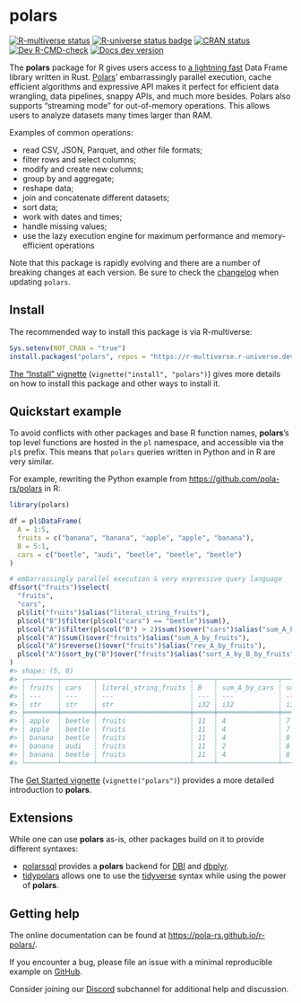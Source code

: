 
<!-- README.md is generated from README.Rmd. Please edit that file -->

# polars

<!-- badges: start -->

[![R-multiverse
status](https://img.shields.io/badge/dynamic/json?url=https%3A%2F%2Fcommunity.r-multiverse.org%2Fapi%2Fpackages%2Fpolars&query=%24.Version&label=r-multiverse)](https://community.r-multiverse.org/polars)
[![R-universe status
badge](https://rpolars.r-universe.dev/badges/polars)](https://rpolars.r-universe.dev)
[![CRAN
status](https://www.r-pkg.org/badges/version/polars)](https://CRAN.R-project.org/package=polars)
[![Dev
R-CMD-check](https://github.com/pola-rs/r-polars/actions/workflows/check.yaml/badge.svg)](https://github.com/pola-rs/r-polars/actions/workflows/check.yaml)
[![Docs dev
version](https://img.shields.io/badge/docs-dev-blue.svg)](https://pola-rs.github.io/r-polars)
<!-- badges: end -->

The **polars** package for R gives users access to [a lightning
fast](https://duckdblabs.github.io/db-benchmark/) Data Frame library
written in Rust. [Polars](https://www.pola.rs/)’ embarrassingly parallel
execution, cache efficient algorithms and expressive API makes it
perfect for efficient data wrangling, data pipelines, snappy APIs, and
much more besides. Polars also supports “streaming mode” for
out-of-memory operations. This allows users to analyze datasets many
times larger than RAM.

Examples of common operations:

- read CSV, JSON, Parquet, and other file formats;
- filter rows and select columns;
- modify and create new columns;
- group by and aggregate;
- reshape data;
- join and concatenate different datasets;
- sort data;
- work with dates and times;
- handle missing values;
- use the lazy execution engine for maximum performance and
  memory-efficient operations

Note that this package is rapidly evolving and there are a number of
breaking changes at each version. Be sure to check the
[changelog](https://pola-rs.github.io/r-polars/NEWS.html) when updating
`polars`.

## Install

The recommended way to install this package is via R-multiverse:

``` r
Sys.setenv(NOT_CRAN = "true")
install.packages("polars", repos = "https://r-multiverse.r-universe.dev")
```

[The “Install”
vignette](https://pola-rs.github.io/r-polars/vignettes/install.html)
(`vignette("install", "polars")`) gives more details on how to install
this package and other ways to install it.

## Quickstart example

To avoid conflicts with other packages and base R function names,
**polars**’s top level functions are hosted in the `pl` namespace, and
accessible via the `pl$` prefix. This means that `polars` queries
written in Python and in R are very similar.

For example, rewriting the Python example from
<https://github.com/pola-rs/polars> in R:

``` r
library(polars)

df = pl$DataFrame(
  A = 1:5,
  fruits = c("banana", "banana", "apple", "apple", "banana"),
  B = 5:1,
  cars = c("beetle", "audi", "beetle", "beetle", "beetle")
)

# embarrassingly parallel execution & very expressive query language
df$sort("fruits")$select(
  "fruits",
  "cars",
  pl$lit("fruits")$alias("literal_string_fruits"),
  pl$col("B")$filter(pl$col("cars") == "beetle")$sum(),
  pl$col("A")$filter(pl$col("B") > 2)$sum()$over("cars")$alias("sum_A_by_cars"),
  pl$col("A")$sum()$over("fruits")$alias("sum_A_by_fruits"),
  pl$col("A")$reverse()$over("fruits")$alias("rev_A_by_fruits"),
  pl$col("A")$sort_by("B")$over("fruits")$alias("sort_A_by_B_by_fruits")
)
#> shape: (5, 8)
#> ┌────────┬────────┬───────────────────────┬─────┬───────────────┬─────────────────┬─────────────────┬───────────────────────┐
#> │ fruits ┆ cars   ┆ literal_string_fruits ┆ B   ┆ sum_A_by_cars ┆ sum_A_by_fruits ┆ rev_A_by_fruits ┆ sort_A_by_B_by_fruits │
#> │ ---    ┆ ---    ┆ ---                   ┆ --- ┆ ---           ┆ ---             ┆ ---             ┆ ---                   │
#> │ str    ┆ str    ┆ str                   ┆ i32 ┆ i32           ┆ i32             ┆ i32             ┆ i32                   │
#> ╞════════╪════════╪═══════════════════════╪═════╪═══════════════╪═════════════════╪═════════════════╪═══════════════════════╡
#> │ apple  ┆ beetle ┆ fruits                ┆ 11  ┆ 4             ┆ 7               ┆ 4               ┆ 4                     │
#> │ apple  ┆ beetle ┆ fruits                ┆ 11  ┆ 4             ┆ 7               ┆ 3               ┆ 3                     │
#> │ banana ┆ beetle ┆ fruits                ┆ 11  ┆ 4             ┆ 8               ┆ 5               ┆ 5                     │
#> │ banana ┆ audi   ┆ fruits                ┆ 11  ┆ 2             ┆ 8               ┆ 2               ┆ 2                     │
#> │ banana ┆ beetle ┆ fruits                ┆ 11  ┆ 4             ┆ 8               ┆ 1               ┆ 1                     │
#> └────────┴────────┴───────────────────────┴─────┴───────────────┴─────────────────┴─────────────────┴───────────────────────┘
```

The [Get Started
vignette](https://pola-rs.github.io/r-polars/vignettes/polars.html)
(`vignette("polars")`) provides a more detailed introduction to
**polars**.

## Extensions

While one can use **polars** as-is, other packages build on it to
provide different syntaxes:

- [polarssql](https://rpolars.github.io/r-polarssql/) provides a
  **polars** backend for [DBI](https://dbi.r-dbi.org/) and
  [dbplyr](https://dbplyr.tidyverse.org/).
- [tidypolars](https://tidypolars.etiennebacher.com/) allows one to use
  the [tidyverse](https://www.tidyverse.org/) syntax while using the
  power of **polars**.

## Getting help

The online documentation can be found at
<https://pola-rs.github.io/r-polars/>.

If you encounter a bug, please file an issue with a minimal reproducible
example on [GitHub](https://github.com/pola-rs/r-polars/issues).

Consider joining our [Discord](https://discord.com/invite/4UfP5cfBE7)
subchannel for additional help and discussion.
